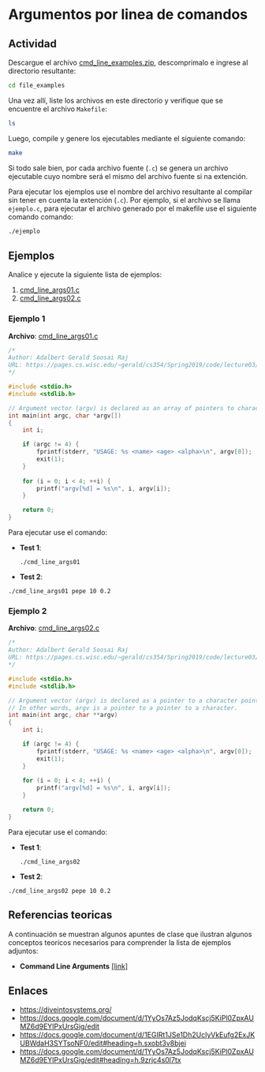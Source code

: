 # Argumentos por linea de comandos


## Actividad

Descargue el archivo [cmd_line_examples.zip](cmd_line_examples.zip), descomprimalo e ingrese al directorio resultante:

```bash
cd file_examples
```

Una vez allí, liste los archivos en este directorio y verifique que se encuentre el archivo `Makefile`:

```bash
ls
```

Luego, compile y genere los ejecutables mediante el siguiente comando:

```bash
make
```

Si todo sale bien, por cada archivo fuente (`.c`) se genera un archivo ejecutable cuyo nombre será el mismo del archivo fuente si na extención. 

Para ejecutar los ejemplos use el nombre del archivo resultante al compilar sin tener en cuenta la extención (`.c`). Por ejemplo, si el archivo se llama `ejemplo.c`, para ejecutar el archivo generado por el makefile use el siguiente comando comando:

```bash
./ejemplo
```

## Ejemplos

Analice y ejecute la siguiente lista de ejemplos:

1. [cmd_line_args01.c](#ejemplo-1)
2. [cmd_line_args02.c](#ejemplo-2)

### Ejemplo 1

**Archivo**: [cmd_line_args01.c](cmd_line_args01.c)

```c
/*
Author: Adalbert Gerald Soosai Raj
URL: https://pages.cs.wisc.edu/~gerald/cs354/Spring2019/code/lecture03/cmd_line_args01.c
*/

#include <stdio.h>
#include <stdlib.h>

// Argument vector (argv) is declared as an array of pointers to characters.
int main(int argc, char *argv[])
{
    int i;

    if (argc != 4) {
        fprintf(stderr, "USAGE: %s <name> <age> <alpha>\n", argv[0]);
        exit(1);
    }
    
    for (i = 0; i < 4; ++i) {
        printf("argv[%d] = %s\n", i, argv[i]);
    }

    return 0;
}
```

Para ejecutar use el comando:

* **Test 1**:
  
  ```
  ./cmd_line_args01
  ```

* **Test 2**:

```
./cmd_line_args01 pepe 10 0.2
```

### Ejemplo 2

**Archivo**: [cmd_line_args02.c](cmd_line_args02.c)

```c
/*
Author: Adalbert Gerald Soosai Raj
URL: https://pages.cs.wisc.edu/~gerald/cs354/Spring2019/code/lecture03/cmd_line_args02.c
*/

#include <stdio.h>
#include <stdlib.h>

// Argument vector (argv) is declared as a pointer to a character pointer.
// In other words, argv is a pointer to a pointer to a character.
int main(int argc, char **argv)
{
    int i;

    if (argc != 4) {
        fprintf(stderr, "USAGE: %s <name> <age> <alpha>\n", argv[0]);
        exit(1);
    }
    
    for (i = 0; i < 4; ++i) {
        printf("argv[%d] = %s\n", i, argv[i]);
    }

    return 0;
}
```

Para ejecutar use el comando:

* **Test 1**:
  
  ```
  ./cmd_line_args02
  ```

* **Test 2**:

```
./cmd_line_args02 pepe 10 0.2
```

## Referencias teoricas

A continuación se muestran algunos apuntes de clase que ilustran algunos conceptos teoricos necesarios para comprender la lista de ejemplos adjuntos:

* **Command Line Arguments** [[link]](https://diveintosystems.org/book/C2-C_depth/advanced_cmd_line_args.html)

## Enlaces

* https://diveintosystems.org/
* https://docs.google.com/document/d/1YyOs7Az5JodqKscj5KiPl0ZpxAUMZ6d9EYIPxUrsGig/edit
* https://docs.google.com/document/d/1EGIRt1JSe1Dh2UclyVkEufg2ExJKUBWdaH3SYTsoNF0/edit#heading=h.sxobt3v8bjei
* https://docs.google.com/document/d/1YyOs7Az5JodqKscj5KiPl0ZpxAUMZ6d9EYIPxUrsGig/edit#heading=h.9zrjc4s0l7tx